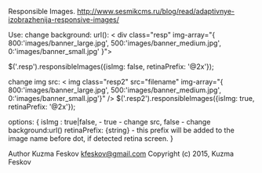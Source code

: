 Responsible Images.
http://www.sesmikcms.ru/blog/read/adaptivnye-izobrazhenija-responsive-images/

Use:
change background: url():
< div class="resp"
    img-array="{
                800:'images/banner_large.jpg',
                500:'images/banner_medium.jpg',
                0:'images/banner_small.jpg'
               }">
</div>
$('.resp').responsibleImages({isImg: false, retinaPrefix: '@2x'});

change img src:
< img class="resp2"
    src="filename"
    img-array="{
                800:'images/banner_large.jpg',
                500:'images/banner_medium.jpg',
                0:'images/banner_small.jpg'}" />
$('.resp2').responsibleImages({isImg: true, retinaPrefix: '@2x'});

options: {
   isImg : true|false, - true - change src, false - change background:url()
   retinaPrefix: {string} - this prefix will be added to the image
                            name before dot, if detected retina screen.
 }

Author        Kuzma Feskov <kfeskov@gmail.com>
Copyright (c) 2015, Kuzma Feskov
